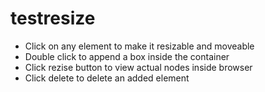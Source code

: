 # testresize
 - Click on any element to make it resizable and moveable 
 - Double click to append a box inside the container
 - Click rezise button to view actual nodes inside browser
 - Click delete to delete an added element 
